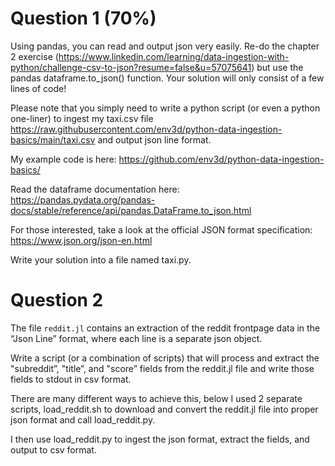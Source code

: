 # Question 1 (70%)

Using pandas, you can read and output json very easily.  Re-do
the chapter 2 exercise
(https://www.linkedin.com/learning/data-ingestion-with-python/challenge-csv-to-json?resume=false&u=57075641)
but use the pandas dataframe.to_json() function.  Your solution will
only consist of a few lines of code!

Please note that you simply need to write a python script (or even a
python one-liner) to ingest my taxi.csv file
https://raw.githubusercontent.com/env3d/python-data-ingestion-basics/main/taxi.csv
and output json line format.

My example code is here: https://github.com/env3d/python-data-ingestion-basics/ 

Read the dataframe documentation here:
https://pandas.pydata.org/pandas-docs/stable/reference/api/pandas.DataFrame.to_json.html 

For those interested, take a look at the official JSON format specification:
https://www.json.org/json-en.html 

Write your solution into a file named taxi.py.

# Question 2

The file `reddit.jl` contains an extraction of the reddit frontpage data in the
“Json Line” format, where each line is a separate json object.

Write a script (or a combination of scripts) that will process and extract the
"subreddit”, "title”, and "score” fields from the reddit.jl file and write those
fields to stdout in csv format.  

There are many different ways to achieve this, below I used 2 separate scripts,
load_reddit.sh to download and convert the reddit.jl file into proper json format
and call load_reddit.py.  

I then use load_reddit.py to ingest the json format, extract the fields, and output
to csv format.  

